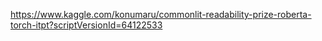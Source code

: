 https://www.kaggle.com/konumaru/commonlit-readability-prize-roberta-torch-itpt?scriptVersionId=64122533
